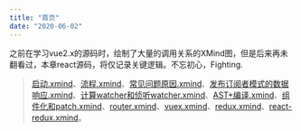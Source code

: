 ```yaml
---
title: "首页"
date: "2020-06-02"
---
```


之前在学习vue2.x的源码时，绘制了大量的调用关系的XMind图，但是后来再未翻看过，本章react源码，将仅记录关键逻辑。不忘初心，Fighting.
> [启动.xmind](http://static.vfa25.cn/1.0.启动.xmind)、[流程.xmind](http://static.vfa25.cn/1.1.流程.xmind)、[常见问题原因.xmind](http://static.vfa25.cn/3.1.常见问题原因.xmind)、[发布订阅者模式的数据响应.xmind](http://static.vfa25.cn/4.0.发布订阅者模式的数据响应.xmind)、[计算watcher和侦听watcher.xmind](http://static.vfa25.cn/4.1.计算watcher和侦听watcher.xmind)、[AST+编译.xmind](http://static.vfa25.cn/5.0.AST+编译.xmind)、[组件化和patch.xmind](http://static.vfa25.cn/5.1.组件化和patch.xmind)、[router.xmind](http://static.vfa25.cn/7.0.router.xmind)、[vuex.xmind](http://static.vfa25.cn/7.1.vuex.xmind)、[redux.xmind](http://static.vfa25.cn/7.redux.xmind)、[react-redux.xmind](http://static.vfa25.cn/8.react-redux.xmind)。
